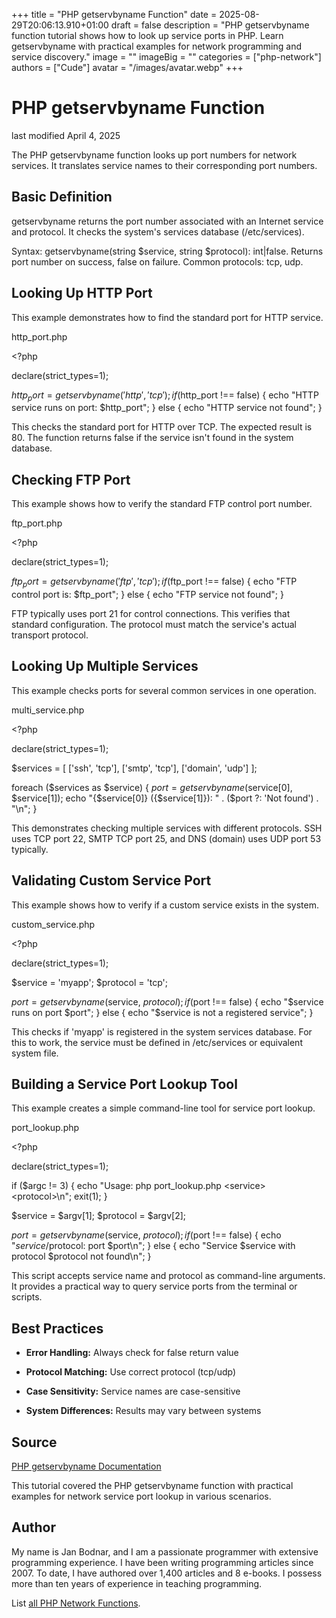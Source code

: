 +++
title = "PHP getservbyname Function"
date = 2025-08-29T20:06:13.910+01:00
draft = false
description = "PHP getservbyname function tutorial shows how to look up service ports in PHP. Learn getservbyname with practical examples for network programming and service discovery."
image = ""
imageBig = ""
categories = ["php-network"]
authors = ["Cude"]
avatar = "/images/avatar.webp"
+++

# PHP getservbyname Function

last modified April 4, 2025

The PHP getservbyname function looks up port numbers for network
services. It translates service names to their corresponding port numbers.

## Basic Definition

getservbyname returns the port number associated with an Internet
service and protocol. It checks the system's services database (/etc/services).

Syntax: getservbyname(string $service, string $protocol): int|false.
Returns port number on success, false on failure. Common protocols: tcp, udp.

## Looking Up HTTP Port

This example demonstrates how to find the standard port for HTTP service.

http_port.php
  

&lt;?php

declare(strict_types=1);

$http_port = getservbyname('http', 'tcp');
if ($http_port !== false) {
    echo "HTTP service runs on port: $http_port";
} else {
    echo "HTTP service not found";
}

This checks the standard port for HTTP over TCP. The expected result is 80.
The function returns false if the service isn't found in the system database.

## Checking FTP Port

This example shows how to verify the standard FTP control port number.

ftp_port.php
  

&lt;?php

declare(strict_types=1);

$ftp_port = getservbyname('ftp', 'tcp');
if ($ftp_port !== false) {
    echo "FTP control port is: $ftp_port";
} else {
    echo "FTP service not found";
}

FTP typically uses port 21 for control connections. This verifies that standard
configuration. The protocol must match the service's actual transport protocol.

## Looking Up Multiple Services

This example checks ports for several common services in one operation.

multi_service.php
  

&lt;?php

declare(strict_types=1);

$services = [
    ['ssh', 'tcp'],
    ['smtp', 'tcp'],
    ['domain', 'udp']
];

foreach ($services as $service) {
    $port = getservbyname($service[0], $service[1]);
    echo "{$service[0]} ({$service[1]}): " . ($port ?: 'Not found') . "\n";
}

This demonstrates checking multiple services with different protocols. SSH uses
TCP port 22, SMTP TCP port 25, and DNS (domain) uses UDP port 53 typically.

## Validating Custom Service Port

This example shows how to verify if a custom service exists in the system.

custom_service.php
  

&lt;?php

declare(strict_types=1);

$service = 'myapp';
$protocol = 'tcp';

$port = getservbyname($service, $protocol);
if ($port !== false) {
    echo "$service runs on port $port";
} else {
    echo "$service is not a registered service";
}

This checks if 'myapp' is registered in the system services database. For this
to work, the service must be defined in /etc/services or equivalent system file.

## Building a Service Port Lookup Tool

This example creates a simple command-line tool for service port lookup.

port_lookup.php
  

&lt;?php

declare(strict_types=1);

if ($argc != 3) {
    echo "Usage: php port_lookup.php &lt;service&gt; &lt;protocol&gt;\n";
    exit(1);
}

$service = $argv[1];
$protocol = $argv[2];

$port = getservbyname($service, $protocol);
if ($port !== false) {
    echo "$service/$protocol: port $port\n";
} else {
    echo "Service $service with protocol $protocol not found\n";
}

This script accepts service name and protocol as command-line arguments. It
provides a practical way to query service ports from the terminal or scripts.

## Best Practices

- **Error Handling:** Always check for false return value

- **Protocol Matching:** Use correct protocol (tcp/udp)

- **Case Sensitivity:** Service names are case-sensitive

- **System Differences:** Results may vary between systems

## Source

[PHP getservbyname Documentation](https://www.php.net/manual/en/function.getservbyname.php)

This tutorial covered the PHP getservbyname function with practical
examples for network service port lookup in various scenarios.

## Author

My name is Jan Bodnar, and I am a passionate programmer with extensive
programming experience. I have been writing programming articles since 2007.
To date, I have authored over 1,400 articles and 8 e-books. I possess more
than ten years of experience in teaching programming.

List [all PHP Network Functions](/php/#php-network).
